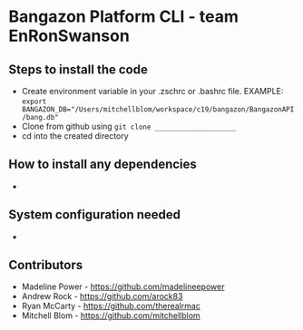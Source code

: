 # Bangazon Platform CLI - team EnRonSwanson

## Steps to install the code
 - Create environment variable in your .zschrc or .bashrc file. EXAMPLE: `export BANGAZON_DB="/Users/mitchellblom/workspace/c19/bangazon/BangazonAPI/bang.db"`
 - Clone from github using `git clone ____________________`
 - cd into the created directory
  <!-- - In terminal execute `dotnet ef migrations add Initial`
 - Execute `dotnet ef database update`
 - Execute `dotnet run`  -->

## How to install any dependencies
 - 

## System configuration needed
 - 

## Contributors
- Madeline Power - https://github.com/madelineepower
- Andrew Rock - https://github.com/arock83
- Ryan McCarty - https://github.com/therealrmac
- Mitchell Blom - https://github.com/mitchellblom